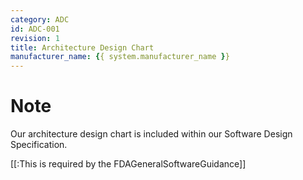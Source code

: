 ```yaml
---
category: ADC
id: ADC-001
revision: 1
title: Architecture Design Chart
manufacturer_name: {{ system.manufacturer_name }}
---
```

# Note

Our architecture design chart is included within our Software Design Specification.

[[:This is required by the FDAGeneralSoftwareGuidance]]
